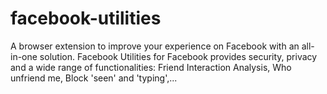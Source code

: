 # facebook-utilities

A browser extension to improve your experience on Facebook with an all-in-one solution. Facebook Utilities for Facebook provides security, privacy and a wide range of functionalities: Friend Interaction Analysis, Who unfriend me, Block 'seen' and 'typing',...


